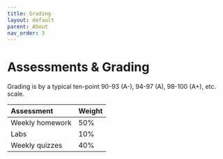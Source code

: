```yaml
---
title: Grading
layout: default
parent: About
nav_order: 3
---
```


# Assessments & Grading

Grading is by a typical ten-point 90-93 (A-), 94-97 (A), 98-100 (A+), etc. scale.

| Assessment | Weight |
|:-----------|:-------|
| Weekly homework   | 50%    |
| Labs       | 10%    |
| Weekly quizzes    | 40%    |
